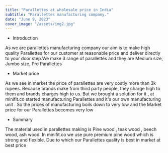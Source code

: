 ```yaml
---
title: "Parallettes at wholesale price in India"
subtitle: "Parallettes manufacturing company."
date: "June 9, 2023"
cover_image: "/assets/img2.jpg"
---
```


* Introduction

As we are parallettes manufacturing company our aim is to make high quality Parallettes for our customer at reasonable price and deliver directly to your door step.We make 3 range of parallettes and they are Medium size, Jumbo size, Pro Parallettes

* Market price

As we see in market the price of parallettes are very costly more than 3k rupees. Because brands make from third party people, they charge high to them and brands charges high to us. But we brought a solution for it , at minifit.co started manufacturing Parallettes and it's our own manufacturing unit . So the prices of manufacturing boils down to very low and the Market price for our Parallettes becomes very low

* Summary

The material used in parallettes making is Pine wood , teak wood , beech wood, ash wood. In minifit.co we use pure premium pine wood which is strong and flexible. Due to which our Parallettes quality is best in market at best price